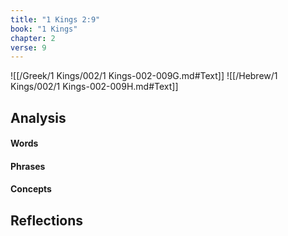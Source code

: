 ```yaml
---
title: "1 Kings 2:9"
book: "1 Kings"
chapter: 2
verse: 9
---
```

![[/Greek/1 Kings/002/1 Kings-002-009G.md#Text]]
![[/Hebrew/1 Kings/002/1 Kings-002-009H.md#Text]]

## Analysis

#### Words

#### Phrases

#### Concepts

## Reflections
